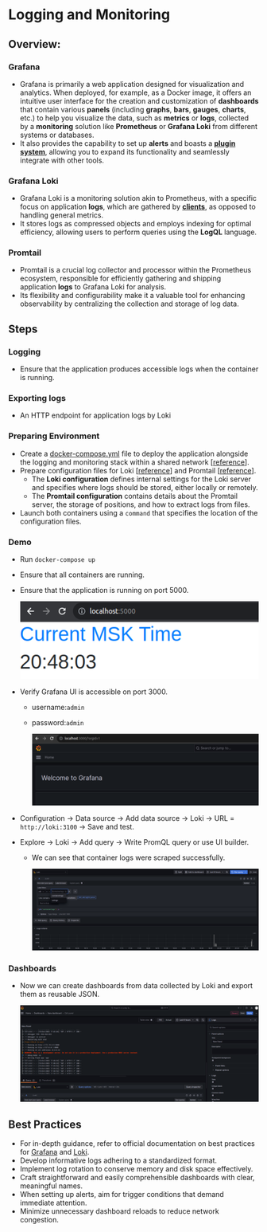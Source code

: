 # Logging and Monitoring

## Overview: 

### Grafana

- Grafana is primarily a web application designed for visualization and analytics. When deployed, for example, as a Docker image, it offers an intuitive user interface for the creation and customization of **dashboards** that contain various **panels** (including **graphs**, **bars**, **gauges**, **charts**, etc.) to help you visualize the data, such as **metrics** or **logs**, collected by a **monitoring** solution like **Prometheus** or **Grafana Loki** from different systems or databases.
- It also provides the capability to set up **alerts** and boasts a **[plugin system](https://grafana.com/grafana/plugins/)**, allowing you to expand its functionality and seamlessly integrate with other tools.


### Grafana Loki

- Grafana Loki is a monitoring solution akin to Prometheus, with a specific focus on application **logs**, which are gathered by **[clients](https://grafana.com/docs/loki/latest/clients/)**, as opposed to handling general metrics.
- It stores logs as compressed objects and employs indexing for optimal efficiency, allowing users to perform queries using the **LogQL** language.

### Promtail

- Promtail is a crucial log collector and processor within the Prometheus ecosystem, responsible for efficiently gathering and shipping application **logs** to Grafana Loki for analysis.
- Its flexibility and configurability make it a valuable tool for enhancing observability by centralizing the collection and storage of log data.

## Steps

### Logging

- Ensure that the application produces accessible logs when the container is running.

### Exporting logs

- An HTTP endpoint for application logs by Loki

### Preparing Environment
- Create a [docker-compose.yml](../monitoring/docker-compose.yaml) file to deploy the application alongside the logging and monitoring stack within a shared network [[reference](https://github.com/grafana/loki/blob/main/production/docker-compose.yaml)].
- Prepare configuration files for Loki [[reference](https://grafana.com/docs/loki/latest/configuration/examples/)] and Promtail [[reference](https://grafana.com/docs/loki/latest/clients/promtail/configuration/)].
  - The **Loki configuration** defines internal settings for the Loki server and specifies where logs should be stored, either locally or remotely.
  - The **Promtail configuration** contains details about the Promtail server, the storage of positions, and how to extract logs from files.
- Launch both containers using a `command` that specifies the location of the configuration files.



### Demo

- Run `docker-compose up` 
- Ensure that all containers are running.

- Ensure that the application is running on port 5000. 

  ![app_python](./images/app_python.png)


- Verify Grafana UI is accessible on port 3000.

  - username:`admin`
  - password:`admin`

    ![grafana](./images/grafana.png)

- Configuration -> Data source -> Add data source -> Loki -> URL = `http://loki:3100` -> Save and test.

- Explore -> Loki -> Add query -> Write PromQL query or use UI builder. 
  - We can see that container logs were scraped successfully.

    ![containerlogs](./images/containerlogs.png)

    


### Dashboards

- Now we can create dashboards from data collected by Loki and export them as reusable JSON.

  ![monitoring-4](./images/monitoring.png)

  
## Best Practices

- For in-depth guidance, refer to official documentation on best practices for [Grafana](https://grafana.com/docs/grafana/latest/best-practices/) and [Loki](https://grafana.com/docs/loki/latest/best-practices/).
- Develop informative logs adhering to a standardized format.
- Implement log rotation to conserve memory and disk space effectively.
- Craft straightforward and easily comprehensible dashboards with clear, meaningful names.
- When setting up alerts, aim for trigger conditions that demand immediate attention.
- Minimize unnecessary dashboard reloads to reduce network congestion.
